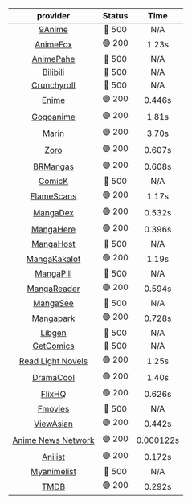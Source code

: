 | **provider** | **Status** | **Time** |
|:--------:|:------:|:----:|
| [9Anime](https://9anime.pl) | 🔴 500 | N/A |
|  [AnimeFox](https://animefox.tv)  | 🟢 200 | 1.23s |
| [AnimePahe](https://animepahe.com) | 🔴 500 | N/A |
| [Bilibili](https://bilibili.tv) | 🔴 500 | N/A |
| [Crunchyroll](https://cronchy.consumet.stream) | 🔴 500 | N/A |
|  [Enime](https://enime.moe)  | 🟢 200 | 0.446s |
|  [Gogoanime](https://gogoanime.cl)  | 🟢 200 | 1.81s |
|  [Marin](https://marin.moe)  | 🟢 200 | 3.70s |
|  [Zoro](https://zoro.to)  | 🟢 200 | 0.607s |
|  [BRMangas](https://www.brmangas.net)  | 🟢 200 | 0.608s |
| [ComicK](https://comick.app) | 🔴 500 | N/A |
|  [FlameScans](https://flamescans.org/)  | 🟢 200 | 1.17s |
|  [MangaDex](https://mangadex.org)  | 🟢 200 | 0.532s |
|  [MangaHere](http://www.mangahere.cc)  | 🟢 200 | 0.396s |
| [MangaHost](https://mangahosted.com) | 🔴 500 | N/A |
|  [MangaKakalot](https://mangakakalot.com)  | 🟢 200 | 1.19s |
| [MangaPill](https://mangapill.com) | 🔴 500 | N/A |
|  [MangaReader](https://mangareader.to)  | 🟢 200 | 0.594s |
| [MangaSee](https://mangasee123.com) | 🔴 500 | N/A |
|  [Mangapark](https://v2.mangapark.net)  | 🟢 200 | 0.728s |
| [Libgen](http://libgen) | 🔴 500 | N/A |
| [GetComics](https://getcomics.info/) | 🔴 500 | N/A |
|  [Read Light Novels](https://readlightnovels.net)  | 🟢 200 | 1.25s |
|  [DramaCool](https://www1.dramacool.cr)  | 🟢 200 | 1.40s |
|  [FlixHQ](https://flixhq.to)  | 🟢 200 | 0.626s |
| [Fmovies](https://fmovies.to) | 🔴 500 | N/A |
|  [ViewAsian](https://viewasian.co)  | 🟢 200 | 0.442s |
|  [Anime News Network](https://www.animenewsnetwork.com)  | 🟢 200 | 0.000122s |
|  [Anilist](https://anilist.co)  | 🟢 200 | 0.172s |
| [Myanimelist](https://myanimelist.net/) | 🔴 500 | N/A |
|  [TMDB](https://www.themoviedb.org)  | 🟢 200 | 0.292s |
